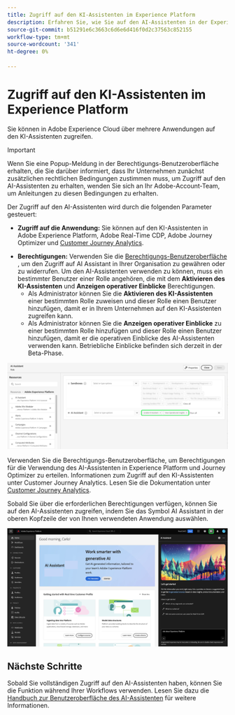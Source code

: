 ```yaml
---
title: Zugriff auf den KI-Assistenten im Experience Platform
description: Erfahren Sie, wie Sie auf den AI-Assistenten in der Experience Cloud-Benutzeroberfläche zugreifen können.
source-git-commit: b51291e6c3663c6d6e6d416f0d2c37563c852155
workflow-type: tm+mt
source-wordcount: '341'
ht-degree: 0%

---
```


# Zugriff auf den KI-Assistenten im Experience Platform

Sie können in Adobe Experience Cloud über mehrere Anwendungen auf den KI-Assistenten zugreifen.

>[!IMPORTANT]
>
>Wenn Sie eine Popup-Meldung in der Berechtigungs-Benutzeroberfläche erhalten, die Sie darüber informiert, dass Ihr Unternehmen zunächst zusätzlichen rechtlichen Bedingungen zustimmen muss, um Zugriff auf den AI-Assistenten zu erhalten, wenden Sie sich an Ihr Adobe-Account-Team, um Anleitungen zu diesen Bedingungen zu erhalten.

Der Zugriff auf den AI-Assistenten wird durch die folgenden Parameter gesteuert:

* **Zugriff auf die Anwendung:** Sie können auf den KI-Assistenten in Adobe Experience Platform, Adobe Real-Time CDP, Adobe Journey Optimizer und [Customer Journey Analytics](https://experienceleague.adobe.com/en/docs/analytics-platform/using/ai-assistant).
<!-- * **Contractual access:** Your company must agree to certain [!DNL GenAI]-related legal terms before your organization can use AI Assistant. Contact your organization's administrator or your Adobe Account Team if you are not able to access AI Assistant.  -->
* **Berechtigungen:** Verwenden Sie die [Berechtigungs-Benutzeroberfläche](../access-control/abac/ui/permissions.md) , um den Zugriff auf AI Assistant in Ihrer Organisation zu gewähren oder zu widerrufen. Um den AI-Assistenten verwenden zu können, muss ein bestimmter Benutzer einer Rolle angehören, die mit dem **Aktivieren des KI-Assistenten** und **Anzeigen operativer Einblicke** Berechtigungen.
   * Als Administrator können Sie die **Aktivieren des KI-Assistenten** einer bestimmten Rolle zuweisen und dieser Rolle einen Benutzer hinzufügen, damit er in Ihrem Unternehmen auf den KI-Assistenten zugreifen kann.
   * Als Administrator können Sie die **Anzeigen operativer Einblicke** zu einer bestimmten Rolle hinzufügen und dieser Rolle einen Benutzer hinzufügen, damit er die operativen Einblicke des AI-Assistenten verwenden kann. Betriebliche Einblicke befinden sich derzeit in der Beta-Phase.

![Die Berechtigungs-UI-Seite mit den Berechtigungen &quot;Enable AI Assistant&quot;und &quot;View Operations Insights&quot;, die in einer bestimmten Rolle enthalten sind.](./images/permissions.png)

Verwenden Sie die Berechtigungs-Benutzeroberfläche, um Berechtigungen für die Verwendung des AI-Assistenten in Experience Platform und Journey Optimizer zu erteilen. Informationen zum Zugriff auf den KI-Assistenten unter Customer Journey Analytics. Lesen Sie die Dokumentation unter [Customer Journey Analytics](https://experienceleague.adobe.com/en/docs/analytics-platform/using/ai-assistant).

Sobald Sie über die erforderlichen Berechtigungen verfügen, können Sie auf den AI-Assistenten zugreifen, indem Sie das Symbol AI Assistant in der oberen Kopfzeile der von Ihnen verwendeten Anwendung auswählen.

![KI-Assistent mit erstmaliger Benutzererfahrung.](./images/ai-assistant.png)

## Nächste Schritte

Sobald Sie vollständigen Zugriff auf den AI-Assistenten haben, können Sie die Funktion während Ihrer Workflows verwenden. Lesen Sie dazu die [Handbuch zur Benutzeroberfläche des AI-Assistenten](./ui-guide.md) für weitere Informationen.